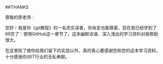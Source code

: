 ##THANKS

尊敬的廖老师：

您好！我是你《git教程》的一名忠实读者，你肯定也能猜着，现在我已经学到了69页了：使用GitHub这一章节了。这本幽默诙谐、深入浅出的学习资料对我帮助很大。

在这里除了做你给我们留下的实验以外，真的真心要感谢您和您的这本学习资料，十分感谢你对IT行业的无私奉献。
